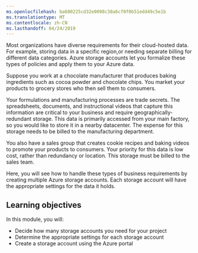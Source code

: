 ```yaml
---
ms.openlocfilehash: ba600225cd32e0098c38a6cf0f0b51edd49c5e1b
ms.translationtype: MT
ms.contentlocale: zh-CN
ms.lasthandoff: 04/24/2019
---
```

Most organizations have diverse requirements for their cloud-hosted data. For example, storing data in a specific region,or needing separate billing for different data categories. Azure storage accounts let you formalize these types of policies and apply them to your Azure data.

Suppose you work at a chocolate manufacturer that produces baking ingredients such as cocoa powder and chocolate chips. You market your products to grocery stores who then sell them to consumers.

Your formulations and manufacturing processes are trade secrets. The spreadsheets, documents, and instructional videos that capture this information are critical to your business and require geographically-redundant storage. This data is primarily accessed from your main factory, so you would like to store it in a nearby datacenter. The expense for this storage needs to be billed to the manufacturing department.

You also have a sales group that creates cookie recipes and baking videos to promote your products to consumers. Your priority for this data is low cost, rather than redundancy or location. This storage must be billed to the sales team.

Here, you will see how to handle these types of business requirements by creating multiple Azure storage accounts. Each storage account will have the appropriate settings for the data it holds.

## <a name="learning-objectives"></a>Learning objectives

In this module, you will:

 - Decide how many storage accounts you need for your project
 - Determine the appropriate settings for each storage account
 - Create a storage account using the Azure portal